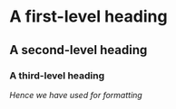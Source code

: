 # A first-level heading
## A second-level heading
### A third-level heading
_Hence we have used for formatting_
